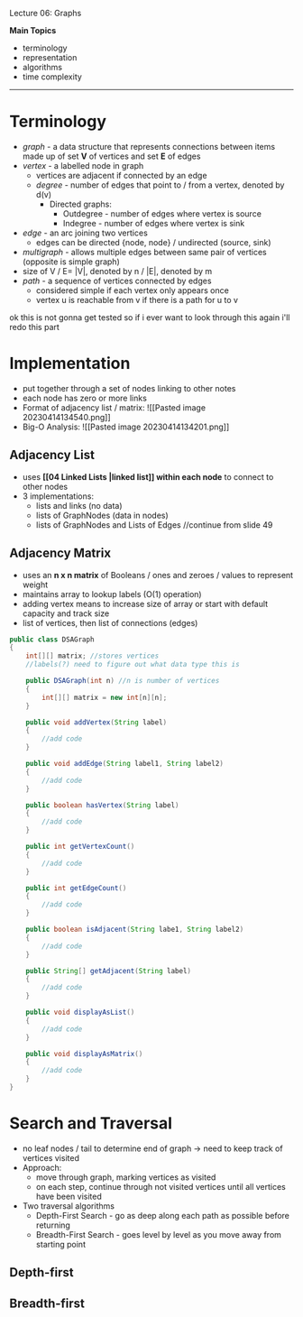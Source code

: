 Lecture 06: Graphs

**Main Topics**
- terminology
- representation
- algorithms
- time complexity
---------------------
# Terminology
- *graph* - a data structure that represents connections between items made up of set **V** of vertices and set **E** of edges
- *vertex* - a labelled node in graph
	- vertices are adjacent if connected by an edge
	- *degree* - number of edges that point to / from a vertex, denoted by d(v)
		- Directed graphs:
			- Outdegree - number of edges where vertex is source
			- Indegree - number of edges where vertex is sink
- *edge* - an arc joining two vertices
	- edges can be directed {node, node} / undirected (source, sink)
- *multigraph* - allows multiple edges between same pair of vertices (opposite is simple graph)
- size of V / E= |V|, denoted by n / |E|, denoted by m
- *path* - a sequence of vertices connected by edges
	- considered simple if each vertex only appears once
	- vertex u is reachable from v if there is a path for u to v

ok this is not gonna get tested so if i ever want to look through this again i'll redo this part

# Implementation
- put together through a set of nodes linking to other notes
- each node has zero or more links
- Format of adjacency list / matrix:
![[Pasted image 20230414134540.png]]
- Big-O Analysis:
![[Pasted image 20230414134201.png]]
## Adjacency List
- uses **[[04 Linked Lists |linked list]] within each node** to connect to other nodes
- 3 implementations:
	- lists and links (no data)
	- lists of GraphNodes (data in nodes)
	- lists of GraphNodes and Lists of Edges
//continue from slide 49
## Adjacency Matrix
- uses an **n x n matrix** of Booleans / ones and zeroes / values to represent weight
- maintains array to lookup labels (O(1) operation)
- adding vertex means to increase size of array or start with default capacity and track size
- list of vertices, then list of connections (edges)
``` java
public class DSAGraph
{
	int[][] matrix; //stores vertices
	//labels(?) need to figure out what data type this is

	public DSAGraph(int n) //n is number of vertices
	{
		int[][] matrix = new int[n][n];
	}

	public void addVertex(String label)
	{
		//add code
	}

	public void addEdge(String label1, String label2)
	{
		//add code
	}

	public boolean hasVertex(String label)
	{
		//add code
	}

	public int getVertexCount()
	{
		//add code
	}

	public int getEdgeCount()
	{
		//add code
	}

	public boolean isAdjacent(String labe1, String label2)
	{
		//add code
	}

	public String[] getAdjacent(String label)
	{
		//add code
	}

	public void displayAsList()
	{
		//add code
	}

	public void displayAsMatrix()
	{
		//add code
	}
}
```

# Search and Traversal
- no leaf nodes / tail to determine end of graph -> need to keep track of vertices visited
- Approach:
	- move through graph, marking vertices as visited
	- on each step, continue through not visited vertices until all vertices have been visited
- Two traversal algorithms
	- Depth-First Search - go as deep along each path as possible before returning
	- Breadth-First Search - goes level by level as you move away from starting point

## Depth-first

## Breadth-first
